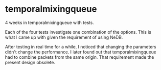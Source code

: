 # temporalmixingqueue
4 weeks in temporalmixingqueue with tests.

Each of the four tests investigate one combination of the options.
This is what I came up with given the requirement of using NeDB.

After testing in real time for a while, I noticed that changing the parameters didn't change the performance. I later found out that temporalmixingqueue had to combine packets from the same origin. That requirement made the present design obsolete.
